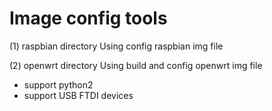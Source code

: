 # Image config tools

(1) raspbian directory
Using config raspbian img file

(2) openwrt directory
Using build and config openwrt img file
* support python2
* support USB FTDI devices
